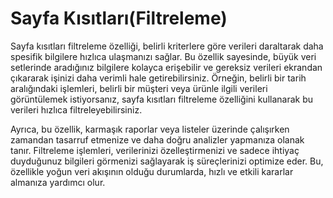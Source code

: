 
# Sayfa Kısıtları(Filtreleme)

Sayfa kısıtları filtreleme özelliği, belirli kriterlere göre verileri daraltarak daha spesifik bilgilere hızlıca ulaşmanızı sağlar. 
Bu özellik sayesinde, büyük veri setlerinde aradığınız bilgilere kolayca erişebilir ve gereksiz verileri ekrandan çıkararak işinizi daha verimli hale getirebilirsiniz. 
Örneğin, belirli bir tarih aralığındaki işlemleri, belirli bir müşteri veya ürünle ilgili verileri görüntülemek istiyorsanız, sayfa kısıtları filtreleme özelliğini kullanarak bu verileri hızlıca filtreleyebilirsiniz.

Ayrıca, bu özellik, karmaşık raporlar veya listeler üzerinde çalışırken zamandan tasarruf etmenize ve daha doğru analizler yapmanıza olanak tanır. 
Filtreleme işlemleri, verilerinizi özelleştirmenizi ve sadece ihtiyaç duyduğunuz bilgileri görmenizi sağlayarak iş süreçlerinizi optimize eder. 
Bu, özellikle yoğun veri akışının olduğu durumlarda, hızlı ve etkili kararlar almanıza yardımcı olur.

